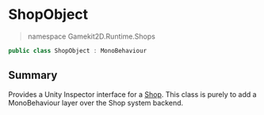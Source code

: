 # ShopObject
> namespace Gamekit2D.Runtime.Shops
```csharp
public class ShopObject : MonoBehaviour
```

## Summary
Provides a Unity Inspector interface for a [Shop](./Shop.md). This class is purely to add a
MonoBehaviour layer over the Shop system backend.